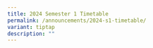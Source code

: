 ```yaml
---
title: 2024 Semester 1 Timetable
permalink: /announcements/2024-s1-timetable/
variant: tiptap
description: ""
---
```

